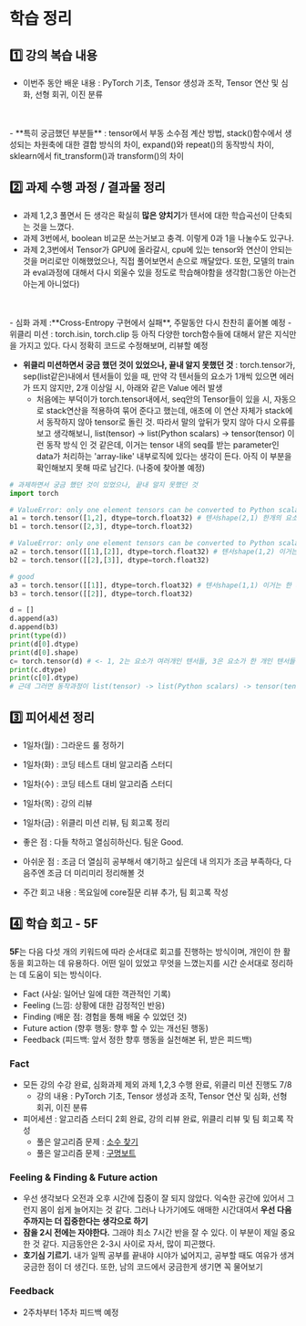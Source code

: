 # 학습 정리

## 1️⃣ 강의 복습 내용

- 이번주 동안 배운 내용 : PyTorch 기초, Tensor 생성과 조작, Tensor 연산 및 심화, 선형 회귀, 이진 분류
<br>
<br>
- **특히 궁금했던 부분들** : tensor에서 부동 소수점 계산 방법, stack()함수에서 생성되는 차원축에 대한 결합 방식의 차이, expand()와 repeat()의 동작방식 차이, sklearn에서 fit_transform()과 transform()의 차이


## 2️⃣ 과제 수행 과정 / 결과물 정리

- 과제 1,2,3 풀면서 든 생각은 확실히 **많은 양치기**가 텐서에 대한 학습곡선이 단축되는 것을 느꼈다.
- 과제 3번에서, boolean 비교문 쓰는거보고 충격. 이렇게 0과 1을 나눌수도 있구나.
- 과제 2,3번에서 Tensor가 GPU에 올라갈시, cpu에 있는 tensor와 연산이 안되는 것을 머리로만 이해했었으나, 직접 풀어보면서 손으로 깨달았다. 또한, 모델의 train과 eval과정에 대해서 다시 외울수 있을 정도로 학습해야함을 생각함(그동안 아는건 아는게 아니었다)
<br>
<br>
- 심화 과제 :**Cross-Entropy 구현에서 실패**, 주말동안 다시 찬찬히 훝어볼 예정
- 위클리 미션 : torch.isin, torch.clip 등 아직 다양한 torch함수들에 대해서 얕은 지식만을 가지고 있다. 다시 정확히 코드로 수정해보며, 리뷰할 예정

- **위클리 미션하면서 궁금 했던 것이 있었으나, 끝내 알지 못했던 것** : torch.tensor가, sep(list같은)내에서 텐서들이 있을 때, 만약 각 텐서들의 요소가 1개씩 있으면 에러가 뜨지 않지만, 2개 이상일 시, 아래와 같은 Value 에러 발생
  - 처음에는 부덕이가 torch.tensor내에서, seq안의 Tensor들이 있을 시, 자동으로 stack연산을 적용하여 묶어 준다고 했는데, 애초에 이 연산 자체가 stack에서 동작하지 않아 tensor로 돌린 것. 따라서 말의 앞뒤가 맞지 않아 다시 오류를 보고 생각해보니, list(tensor) -> list(Python scalars) -> tensor(tensor) 이런 동작 방식 인 것 같은데, 이거는 tensor 내의 seq를 받는 parameter인 data가 처리하는 'array-like' 내부로직에 있다는 생각이 든다. 아직 이 부분을 확인해보지 못해 따로 남긴다. (나중에 찾아볼 예정)
```python
# 과제하면서 궁금 했던 것이 있었으나, 끝내 알지 못했던 것
import torch

# ValueError: only one element tensors can be converted to Python scalars
a1 = torch.tensor([1,2], dtype=torch.float32) # 텐서shape(2,1) 한개의 요소를 가진 텐서들이 아니다
b1 = torch.tensor([2,3], dtype=torch.float32)

# ValueError: only one element tensors can be converted to Python scalars
a2 = torch.tensor([[1],[2]], dtype=torch.float32) # 텐서shape(1,2) 이거는 한 개의 요소가 아니다.
b2 = torch.tensor([[2],[3]], dtype=torch.float32)

# good
a3 = torch.tensor([[1]], dtype=torch.float32) # 텐서shape(1,1) 이거는 한 개의 요소
b3 = torch.tensor([[2]], dtype=torch.float32)

d = []
d.append(a3)
d.append(b3)
print(type(d))
print(d[0].dtype)
print(d[0].shape)
c= torch.tensor(d) # <- 1, 2는 요소가 여러개인 텐서들, 3은 요소가 한 개인 텐서들이 된다. 따라서 1 2는 안됨
print(c.dtype)
print(c[0].dtype)
# 근데 그러면 동작과정이 list(tensor) -> list(Python scalars) -> tensor(tensor)인건가?
```

## 3️⃣ 피어세션 정리

- 1일차(월) : 그라운드 룰 정하기
- 1일차(화) : 코딩 테스트 대비 알고리즘 스터디
- 1일차(수) : 코딩 테스트 대비 알고리즘 스터디
- 1일차(목) : 강의 리뷰 
- 1일차(금) : 위클리 미션 리뷰, 팀 회고록 정리

- 좋은 점 : 다들 착하고 열심히하신다. 팀운 Good.
- 아쉬운 점 : 조금 더 열심히 공부해서 얘기하고 싶은데 내 의지가 조금 부족하다, 다음주엔 조금 더 미리미리 정리해볼 것

- 주간 회고 내용 : 목요일에 core질문 리뷰 추가, 팀 회고록 작성


## 4️⃣ 학습 회고 - 5F

<!-- ## KPT

**KPT**(Keep, Problem, Try)는 이름에서 알 수 있듯 3가지 관점에서 업무를 돌아보고, 다음 액션 아이템을 도출해내는 데 도움이 되는 회고 템플릿이다.

**Keep** (프로젝트에서 만족했고, 앞으로의 업무에서 지속하고 싶은 부분)
**Problem** (프로젝트에서 부정적인 요소로 작용했거나 아쉬웠던 점)
**Try** (Problem에 대한 해결 방식으로 다음 프로젝트에서 시도해볼 점)
KPT에서 가장 중요한 부분은 **Try**이다. 이번주 아쉬웠던 점을 Try를 통해 어떻게 보완할 수 있을지 정리해보면서 구체적인 실천 방안을 세울 수 있다. -->



**5F**는 다음 다섯 개의 키워드에 따라 순서대로 회고를 진행하는 방식이며, 개인이 한 활동을 회고하는 데 유용하다. 어떤 일이 있었고 무엇을 느꼈는지를 시간 순서대로 정리하는 데 도움이 되는 방식이다.

- Fact (사실: 일어난 일에 대한 객관적인 기록)
- Feeling (느낌: 상황에 대한 감정적인 반응)
- Finding (배운 점: 경험을 통해 배울 수 있었던 것)
- Future action (향후 행동: 향후 할 수 있는 개선된 행동)
- Feedback (피드백: 앞서 정한 향후 행동을 실천해본 뒤, 받은 피드백)

### Fact
- 모든 강의 수강 완료, 심화과제 제외 과제 1,2,3 수행 완료, 위클리 미션 진행도 7/8
    - 강의 내용 : PyTorch 기초, Tensor 생성과 조작, Tensor 연산 및 심화, 선형 회귀, 이진 분류
- 피어세션 : 알고리즘 스터디 2회 완료, 강의 리뷰 완료, 위클리 리뷰 및 팀 회고록 작성
    - 풀은 알고리즘 문제 : [소수 찾기](https://school.programmers.co.kr/learn/courses/30/lessons/42839)
    - 풀은 알고리즘 문제 : [구명보트](https://school.programmers.co.kr/learn/courses/30/lessons/42885)

### Feeling & Finding & Future action
- 우선 생각보다 오전과 오후 시간에 집중이 잘 되지 않았다. 익숙한 공간에 있어서 그런지 몸이 쉽게 늘어지는 것 같다. 그러나 나가기에도 애매한 시간대여서 **우선 다음주까지는 더 집중한다는 생각으로 하기**
- **잠을 2시 전에는 자야한다.** 그래야 최소 7시간 반을 잘 수 있다. 이 부분이 제일 중요한 것 같다. 지금동안은 2-3시 사이로 자서, 많이 피곤했다.
- **호기심 기르기.** 내가 일찍 공부를 끝내야 시야가 넓어지고, 공부할 때도 여유가 생겨 궁금한 점이 더 생긴다. 또한, 남의 코드에서 궁금한게 생기면 꼭 물어보기

### Feedback
- 2주차부터 1주차 피드백 예정